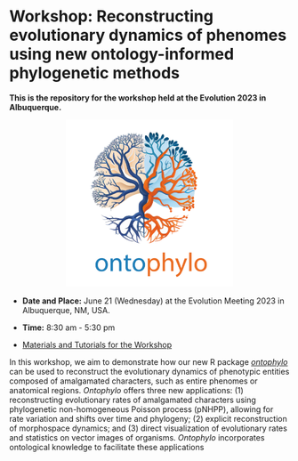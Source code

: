 
# Workshop: Reconstructing evolutionary dynamics of phenomes using new ontology-informed phylogenetic methods

**This is the repository for the workshop held at the Evolution 2023 in Albuquerque.**

<p align="center">
  <img src="https://github.com/diegosasso/workshop_evolution2023/blob/main/wiki_figures/ontophylo.png" alt="Ontophylo" height="300px" width="300px">
</p>



- **Date and Place:** June 21 (Wednesday) at the Evolution Meeting 2023 in Albuquerque, NM, USA.

- **Time:** 8:30 am - 5:30 pm

- [Materials and Tutorials for the Workshop](https://github.com/diegosasso/workshop_evolution2023/wiki)



In this workshop, we aim to demonstrate how our new R package [*ontophylo*](https://github.com/diegosasso/ontophylo) can be used to reconstruct the evolutionary dynamics of phenotypic entities composed of amalgamated characters, such as entire phenomes or anatomical regions. *Ontophylo*  offers three new applications: (1) reconstructing evolutionary rates of amalgamated characters using phylogenetic non-homogeneous Poisson process (pNHPP), allowing for rate variation and shifts over time and phylogeny; (2) explicit reconstruction of morphospace dynamics; and (3) direct visualization of evolutionary rates and statistics on vector images of organisms. *Ontophylo*  incorporates ontological knowledge to facilitate these applications


